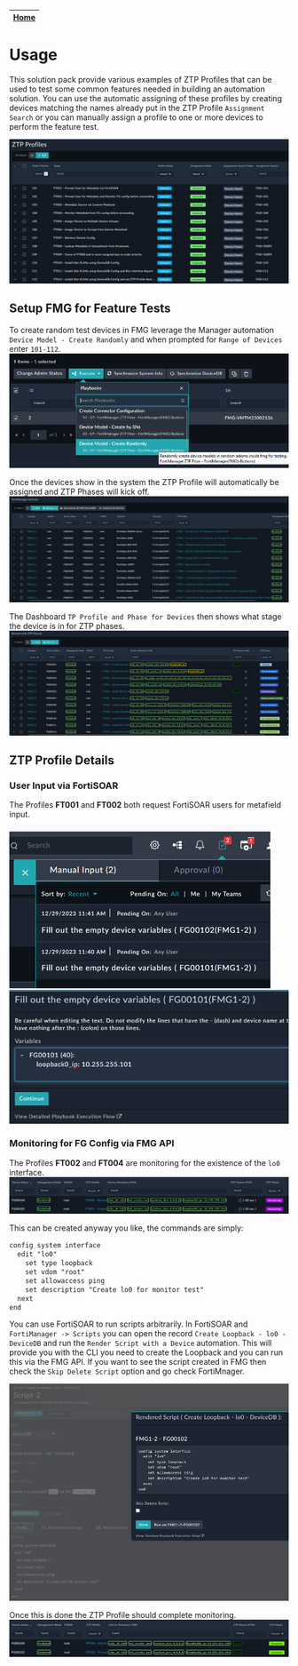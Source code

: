 | [Home](../README.md) |
|----------------------|

# Usage

This solution pack provide various examples of ZTP Profiles that can be used to test some common features needed in building an automation solution. You can use the automatic assigning of these profiles by creating devices matching the names already put in the ZTP Profile `Assignment Search` or you can manually assign a profile to one or more devices to perform the feature test. 

![](./res/usage/ztp_profile_summary_list.png)

## Setup FMG for Feature Tests

To create random test devices in FMG leverage the Manager automation `Device Model - Create Randomly` and when prompted for `Range of Devices` enter `101-112`. 
![](./res/usage/ztpflowtest-create-random-models.png)

Once the devices show in the system the ZTP Profile will automatically be assigned and ZTP Phases will kick off. 
![](./res/usage/ztpflowtest-random-models-assigned-profiles.png)

The Dashboard `TP Profile and Phase for Devices` then shows what stage the device is in for ZTP phases. 
![](./res/usage/ztpflowtest-random-models-phases.png)

## ZTP Profile Details

### User Input via FortiSOAR

The Profiles **FT001** and **FT002** both request FortiSOAR users for metafield input. 

![](./res/usage/ztpflowtest-user-input-tasks.png)
![](./res/usage/ztpflowtest-FT001-prompt-user.png)

### Monitoring for FG Config via FMG API

The Profiles **FT002** and **FT004** are monitoring for the existence of the `lo0` interface. 
![](./res/usage/ztpflowtest-monitoring-phases.png)

This can be created anyway you like, the commands are simply:
```
config system interface
  edit "lo0"
    set type loopback
    set vdom "root"
    set allowaccess ping
    set description "Create lo0 for monitor test"
  next
end
```

You can use FortiSOAR to run scripts arbitrarily. In FortiSOAR and `FortiManager -> Scripts` you can open the record `Create Loopback - lo0 - DeviceDB` and run the `Render Script with a Device` automation. This will provide you with the CLI you need to create the Loopback and you can run this via the FMG API. If you want to see the script created in FMG then check the `Skip Delete Script` option and go check FortiMnager. 

![](./res/usage/ztpflowtest-script-render-create-lo0.png)

Once this is done the ZTP Profile should complete monitoring. 
![](./res/usage/ztpflowtest-monitoring-phases-complete.png)